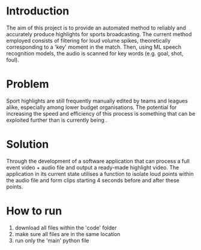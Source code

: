 # Introduction
The aim of this project is to provide an automated method to reliably and accurately produce highlights for sports broadcasting. The current method employed consists of filtering for loud volume spikes, theoretically corresponding to a 'key' moment in the match. Then, using ML speech recognition models, the audio is scanned for key words (e.g. goal, shot, foul).

# Problem
Sport highlights are still frequently manually edited by teams and leagues alike, especially among lower budget organisations. The potential for increasing the speed and efficiency of this process is something that can be exploited further than is currently being .

# Solution
Through the development of a software application that can process a full event video + audio file and output a ready-made highlight video. The application in its current state utilises a function to isolate loud points within the audio file and form clips starting 4 seconds before and after these points.  

# How to run
1. download all files within the 'code' folder
2. make sure all files are in the same location
3. run only the 'main' python file

